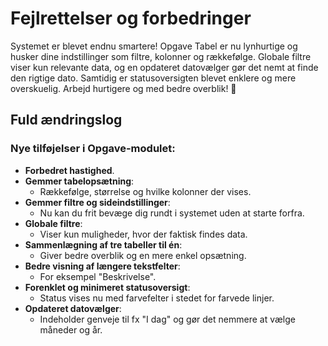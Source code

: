 # Fejlrettelser og forbedringer
Systemet er blevet endnu smartere! Opgave Tabel er nu lynhurtige og husker dine indstillinger som filtre, kolonner og rækkefølge. Globale filtre viser kun relevante data, og en opdateret datovælger gør det nemt at finde den rigtige dato. Samtidig er statusoversigten blevet enklere og mere overskuelig. Arbejd hurtigere og med bedre overblik! 🚀

## Fuld ændringslog
### Nye tilføjelser i Opgave-modulet:
- **Forbedret hastighed**.
- **Gemmer tabelopsætning**:
  - Rækkefølge, størrelse og hvilke kolonner der vises.
- **Gemmer filtre og sideindstillinger**:
  - Nu kan du frit bevæge dig rundt i systemet uden at starte forfra.
- **Globale filtre**:
  - Viser kun muligheder, hvor der faktisk findes data.
- **Sammenlægning af tre tabeller til én**:
  - Giver bedre overblik og en mere enkel opsætning.
- **Bedre visning af længere tekstfelter**:
  - For eksempel "Beskrivelse".
- **Forenklet og minimeret statusoversigt**:
  - Status vises nu med farvefelter i stedet for farvede linjer.
- **Opdateret datovælger**:
  - Indeholder genveje til fx "I dag" og gør det nemmere at vælge måneder og år.
